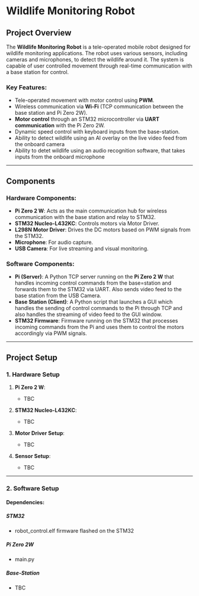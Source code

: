 # Wildlife Monitoring Robot

## Project Overview
The **Wildlife Monitoring Robot** is a tele-operated mobile robot designed for wildlife monitoring applications. The robot uses various sensors, including cameras and microphones, to detect the wildlife around it. The system is capable of user controlled movement through real-time communication with a base station for control.

### Key Features:
- Tele-operated movement with motor control using **PWM**.
- Wireless communication via **Wi-Fi** (TCP communication between the base station and Pi Zero 2W).
- **Motor control** through an STM32 microcontroller via **UART communication** with the Pi Zero 2W.
- Dynamic speed control with keyboard inputs from the base-station.
- Ability to detect wildlife using an AI overlay on the live video feed from the onboard camera
- Ability to detet wildlife using an audio recognition software, that takes inputs from the onboard microphone

---

## Components

### Hardware Components:
- **Pi Zero 2 W**: Acts as the main communication hub for wireless communication with the base station and relay to STM32.
- **STM32 Nucleo-L432KC**: Controls motors via Motor Driver.
- **L298N Motor Driver**: Drives the DC motors based on PWM signals from the STM32.
- **Microphone**: For audio capture.
- **USB Camera**: For live streaming and visual monitoring.

### Software Components:
- **Pi (Server)**: A Python TCP server running on the **Pi Zero 2 W** that handles incoming control commands from the base=station and forwards them to the STM32 via UART. Also sends video feed to the base station from the USB Camera.
- **Base Station (Client)**: A Python script that launches a GUI which handles the sending of control commands to the Pi through TCP and also handles the streaming of video feed to the GUI window.
- **STM32 Firmware**: Firmware running on the STM32 that processes incoming commands from the Pi and uses them to control the motors accordingly via PWM signals.

---

## Project Setup

### 1. Hardware Setup

1. **Pi Zero 2 W**:
   - TBC

2. **STM32 Nucleo-L432KC**:
   - TBC

3. **Motor Driver Setup**:
   - TBC

4. **Sensor Setup**:
   - TBC

---

### 2. Software Setup

#### Dependencies:
##### STM32
- robot_control.elf firmware flashed on the STM32
##### Pi Zero 2W
- main.py
##### Base-Station
- TBC
